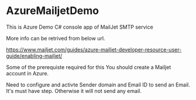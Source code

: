 # AzureMailjetDemo
This is Azure Demo C# console app of MailJet SMTP service


More info can be retrived from below url.

https://www.mailjet.com/guides/azure-mailjet-developer-resource-user-guide/enabling-mailjet/


Some of the prerequiste required for this 
You should create a Mailjet account in Azure.

Need to configure and activte Sender domain and Email ID to send an Email. It's must have step.
Otherwise it will not send any email.

